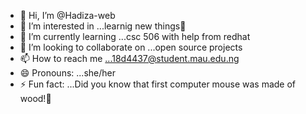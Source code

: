 - 👋 Hi, I’m @Hadiza-web
- 👀 I’m interested in ...learnig new things🌝
- 🌱 I’m currently learning ...csc 506 with help from redhat
- 💞️ I’m looking to collaborate on ...open source projects
- 📫 How to reach me ...18d4437@student.mau.edu.ng
- 😄 Pronouns: ...she/her
- ⚡ Fun fact: ...Did you know that first computer mouse was made of wood!🫠

<!---
Hadiza-web/Hadiza-web is a ✨ special ✨ repository because its `README.md` (this file) appears on your GitHub profile.
You can click the Preview link to take a look at your changes.
--->
